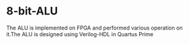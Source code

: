 # 8-bit-ALU
The ALU is implemented on FPGA and performed various operation on it.The ALU is designed using Verilog-HDL in Quartus Prime
